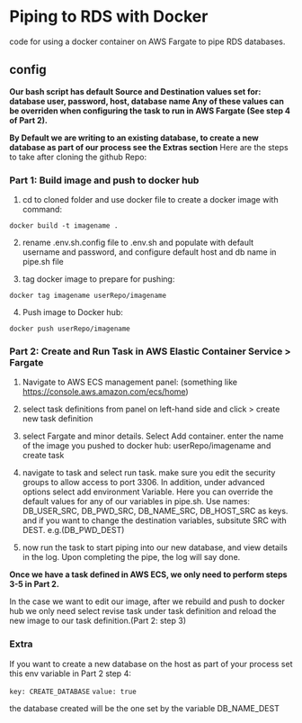 # Piping to RDS with Docker
code for using a docker container on AWS Fargate to pipe RDS databases.

## config
**Our bash script has default Source and Destination values set for: database user, password, host, database name
Any of these values can be overriden when configuring the task to run in AWS Fargate (See step 4 of Part 2).**

**By Default we are writing to an existing database, to create a new database as part of our process see the Extras section**
Here are the steps to take after cloning the github Repo:

### Part 1: Build image and push to docker hub
1) cd to cloned folder and use docker file to create a docker image with command: 

```docker build -t imagename .```

2) rename .env.sh.config file to .env.sh and populate with default username and password, and configure default host and db name in pipe.sh file 

3) tag docker image to prepare for pushing:

```docker tag imagename userRepo/imagename```

4) Push image to Docker hub:

```docker push userRepo/imagename```

### Part 2: Create and Run Task in AWS Elastic Container Service > Fargate
1) Navigate to AWS ECS management panel: (something like https://console.aws.amazon.com/ecs/home)

2) select task definitions from panel on left-hand side and click > create new task definition

3) select Fargate and minor details. Select Add container. enter the name of the image you pushed to docker hub: userRepo/imagename
and create task

4) navigate to task and select run task. make sure you edit the security groups to allow access to port 3306. In addition, under advanced options select add environment Variable. Here you can override the default values for any of our variables in pipe.sh. 
Use names: 
DB_USER_SRC,
DB_PWD_SRC,
DB_NAME_SRC,
DB_HOST_SRC
as keys. and if you want to change the destination variables, subsitute SRC with DEST. e.g.(DB_PWD_DEST)

5) now run the task to start piping into our new database, and view details in the log. Upon completing the pipe, the log will say done.

**Once we have a task defined in AWS ECS, we only need to perform steps 3-5 in Part 2.**

In the case we want to edit our image, after we rebuild and push to docker hub we only need select revise task under task definition and reload the new image to our task definition.(Part 2: step 3)


### Extra
If you want to create a new database on the host as part of your process set this env variable in Part 2 step 4:

```key: CREATE_DATABASE```
```value: true```

the database created will be the one set by the variable DB_NAME_DEST
